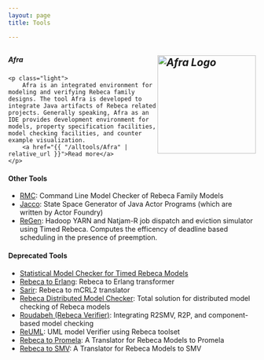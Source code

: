 ```yaml
---
layout: page
title: Tools

---
```





<div class="row">
<div class="col s12 m12">
  <div class="icon-block">
    <h2 class="center light-blue-text"><i class="material-icons"><img align="right" width="200px" src="{{ "/assets/tools/Afra/Afra-Logo.png" | absolute_url }}" alt="Afra Logo" /></i></h2>
    <h5 class="center">Afra</h5>

    <p class="light">
		Afra is an integrated environment for modeling and verifying Rebeca family designs. The tool Afra is developed to integrate Java artifacts of Rebeca related projects. Generally speaking, Afra as an IDE provides development environment for models, property specification facilities, model checking facilities, and counter example visualization.
		<a href="{{ "/alltools/Afra" | relative_url }}">Read more</a>
	</p>
  </div>
</div>
</div>      

#### Other Tools
* [RMC](/alltools/RMC): Command Line Model Checker of Rebeca Family Models
* [Jacco](/alltools/Jacco): State Space Generator of Java Actor Programs (which are written by Actor Foundry)
* [ReGen](/alltools/ReGen): Hadoop YARN and Natjam-R job dispatch and eviction simulator using Timed Rebeca. Computes the efficency of deadline based scheduling in the presence of preemption.

#### Deprecated Tools
* [Statistical Model Checker for Timed Rebeca Models](/alltools/StatisticalModelCheckerForTimedRebecaModels)
* [Rebeca to Erlang](/alltools/Rebeca2Erlang): Rebeca to Erlang transformer
* [Sarir](/alltools/Sarir): Rebeca to mCRL2 translator
* [Rebeca Distributed Model Checker](/alltools/RebecaDistributedModelChecker): Total solution for distributed model checking of Rebeca models
* [Roudabeh (Rebeca Verifier)](/alltools/Roudabeh): Integrating R2SMV, R2P, and component-based model checking
* [ReUML](/alltools/ReUML): UML model Verifier using Rebeca toolset
* [Rebeca to Promela](/alltools/Rebeca2Promela): A Translator for Rebeca Models to Promela
* [Rebeca to SMV](/alltools/Rebeca2SMV): A Translator for Rebeca Models to SMV
